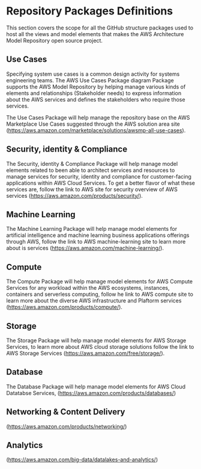 # Repository Packages Definitions

This section covers the scope for all the GitHub structure packages used to host all the views and model elements that makes the AWS Architecture Model Repository open source project.

## Use Cases

Specifying system use cases is a common design activity for systems engineering teams. The AWS Use Cases Package diagram Package supports the AWS Model Repository by helping manage various kinds of elements and relationships (Stakeholder needs) to express information about the AWS services and defines the stakeholders who require those services.

The Use Cases Package will help manage the repository base on the AWS Marketplace Use Cases suggested through the AWS solution area site (https://aws.amazon.com/marketplace/solutions/awsmp-all-use-cases).

##  Security, identity & Compliance

The Security, identity & Compliance Package will help manage model elements related to been able to architect services and resources to manage services for security, identity and compliance for customer-facing applications within AWS Cloud Services. To get a better flavor of what these services are, follow the link to AWS site for security overview of AWS services (https://aws.amazon.com/products/security/).

## Machine Learning

The Machine Learning Package will help manage model elements for artificial intelligence and machine learning business applications offerings through AWS, follow the link to AWS machine-learning site to learn more about is services
(https://aws.amazon.com/machine-learning/).

## Compute

The Compute Package will help manage model elements for AWS Compute Services for any workload within the AWS ecosystems, instances, containers and serverless computing, follow he link to AWS compute site to learn more about the diverse AWS infrastructure and Plaftorm services (https://aws.amazon.com/products/compute/).

## Storage

The Storage Package will help manage model elements for AWS Storage Services, to learn more about AWS cloud storage solutions follow the link to AWS Storage Services
(https://aws.amazon.com/free/storage/).

## Database

The Database Package will help manage model elements for AWS Cloud Datatabse Services, 
(https://aws.amazon.com/products/databases/)

## Networking & Content Delivery

(https://aws.amazon.com/products/networking/)

## Analytics

(https://aws.amazon.com/big-data/datalakes-and-analytics/)
